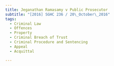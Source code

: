 ```yaml
---
title: Jeganathan Ramasamy v Public Prosecutor 
subtitle: "[2016] SGHC 236 / 20\_October\_2016"
tags:
  - Criminal Law
  - Offences
  - Property
  - Criminal Breach of Trust
  - Criminal Procedure and Sentencing
  - Appeal
  - Acquittal

---
```


